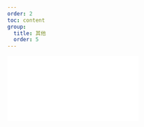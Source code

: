 ```yaml
---
order: 2
toc: content
group: 
  title: 其他
  order: 5
---
```


<embed src="../../packages/form-render/CHANGELOG.md"></embed>
